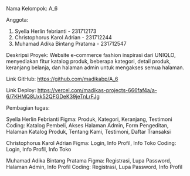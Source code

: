 Nama Kelompok: A_6

Anggota:
1. Syella Herlin febrianti - 231712173
2. Christophorus Karol Adrian - 231712244
3. Muhamad Adika Bintang Pratama - 231712547

Deskripsi Proyek:
Website e-commerce fashion inspirasi dari UNIQLO, menyediakan fitur katalog produk, beberapa kategori, detail produk, keranjang belanja, dan halaman admin untuk mengakses semua halaman.

Link GitHub:
https://github.com/madikabp/A_6

Link Deploy:
https://vercel.com/madikas-projects-666faf4a/a-6/7KHMQ8Uxk52QFGDeK39jeTnLrFJg

Pembagian tugas:

Syella Herlin Febrianti
Figma: Produk, Kategori, Keranjang, Testimoni
Coding: Katalog Pembeli, Akses Halaman Admin, Form Pengeditan, Halaman Katalog Produk, Tentang Kami, Testimoni, Daftar Transaksi

Christophorus Karol Adrian
Figma: Login, Info Profil, Info Toko
Coding: Login, Info Profil, Info Toko

Muhamad Adika Bintang Pratama
Figma: Registrasi, Lupa Password, Halaman Admin, Info Profil
Coding: Registrasi, Lupa Password, Info Profil

